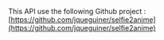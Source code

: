 This API use the following Github project : 
[https://github.com/jqueguiner/selfie2anime](https://github.com/jqueguiner/selfie2anime)
